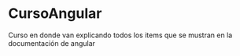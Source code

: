 # CursoAngular
Curso en donde van explicando todos los items que se mustran en la documentación de angular
